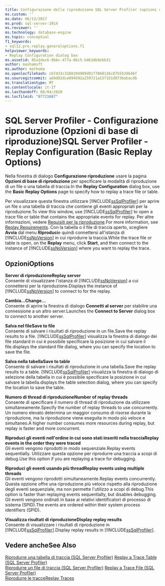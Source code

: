 ```yaml
---
title: Configurazione della riproduzione SQL Server Profiler (opzioni di base di riproduzione) | Microsoft Docs
ms.custom: ''
ms.date: 06/13/2017
ms.prod: sql-server-2014
ms.reviewer: ''
ms.technology: database-engine
ms.topic: conceptual
f1_keywords:
- sql12.pro.replay.generaloptions.f1
helpviewer_keywords:
- Replay Configuration dialog box
ms.assetid: 85a1dec6-9bbc-477a-86c5-b463db9ebb31
author: mashamsft
ms.author: mathoma
ms.openlocfilehash: cbf433c3108294909d91f7860136c0755b39b46f
ms.sourcegitcommit: ad4d92dce894592a259721a1571b1d8736abacdb
ms.translationtype: MT
ms.contentlocale: it-IT
ms.lasthandoff: 08/04/2020
ms.locfileid: "87721687"
---
```

# <a name="sql-server-profiler---replay-configuration-basic-replay-options"></a><span data-ttu-id="235b7-102">SQL Server Profiler - Configurazione riproduzione (Opzioni di base di riproduzione)</span><span class="sxs-lookup"><span data-stu-id="235b7-102">SQL Server Profiler - Replay Configuration (Basic Replay Options)</span></span>
  <span data-ttu-id="235b7-103">Nella finestra di dialogo **Configurazione riproduzione** usare la pagina **Opzioni di base di riproduzione** per specificare la modalità di riproduzione di un file o una tabella di traccia.</span><span class="sxs-lookup"><span data-stu-id="235b7-103">In the **Replay Configuration** dialog box, use the **Basic Replay Options** page to specify how to replay a trace file or table.</span></span>  
  
 <span data-ttu-id="235b7-104">Per visualizzare questa finestra utilizzare [!INCLUDE[ssSqlProfiler](../includes/sssqlprofiler-md.md)] per aprire un file o una tabella di traccia che contiene gli eventi appropriati per la riproduzione.</span><span class="sxs-lookup"><span data-stu-id="235b7-104">To view this window, use [!INCLUDE[ssSqlProfiler](../includes/sssqlprofiler-md.md)] to open a trace file or table that contains the appropriate events for replay.</span></span> <span data-ttu-id="235b7-105">Per altre informazioni, vedere [Requisiti per la riproduzione](../tools/sql-server-profiler/replay-requirements.md).</span><span class="sxs-lookup"><span data-stu-id="235b7-105">For more information, see [Replay Requirements](../tools/sql-server-profiler/replay-requirements.md).</span></span> <span data-ttu-id="235b7-106">Con la tabella o il file di traccia aperto, scegliere **Avvia** dal menu **Riproduci**e quindi connettersi all'istanza di [!INCLUDE[ssNoVersion](../includes/ssnoversion-md.md)] in cui riprodurre la traccia.</span><span class="sxs-lookup"><span data-stu-id="235b7-106">While the trace file or table is open, on the **Replay** menu, click **Start**, and then connect to the instance of [!INCLUDE[ssNoVersion](../includes/ssnoversion-md.md)] where you want to replay the trace.</span></span>  
  
## <a name="options"></a><span data-ttu-id="235b7-107">Opzioni</span><span class="sxs-lookup"><span data-stu-id="235b7-107">Options</span></span>  
 <span data-ttu-id="235b7-108">**Server di riproduzione**</span><span class="sxs-lookup"><span data-stu-id="235b7-108">**Replay server**</span></span>  
 <span data-ttu-id="235b7-109">Consente di visualizzare l'istanza di [!INCLUDE[ssNoVersion](../includes/ssnoversion-md.md)] a cui connettersi per la riproduzione.</span><span class="sxs-lookup"><span data-stu-id="235b7-109">Displays the instance of [!INCLUDE[ssNoVersion](../includes/ssnoversion-md.md)] to connect to for the replay.</span></span>  
  
 <span data-ttu-id="235b7-110">**Cambia...**</span><span class="sxs-lookup"><span data-stu-id="235b7-110">**Change...**</span></span>  
 <span data-ttu-id="235b7-111">Consente di aprire la finestra di dialogo **Connetti al server** per stabilire una connessione a un altro server.</span><span class="sxs-lookup"><span data-stu-id="235b7-111">Launches the **Connect to Server** dialog box to connect to another server.</span></span>  
  
 <span data-ttu-id="235b7-112">**Salva nel file**</span><span class="sxs-lookup"><span data-stu-id="235b7-112">**Save to file**</span></span>  
 <span data-ttu-id="235b7-113">Consente di salvare i risultati di riproduzione in un file.</span><span class="sxs-lookup"><span data-stu-id="235b7-113">Save the replay results to a file.</span></span> [!INCLUDE[ssSqlProfiler](../includes/sssqlprofiler-md.md)] <span data-ttu-id="235b7-114">visualizza la finestra di dialogo dei file standard in cui è possibile specificare la posizione in cui salvare il file.</span><span class="sxs-lookup"><span data-stu-id="235b7-114">displays the standard file dialog, where you can specify the location to save the file.</span></span>  
  
 <span data-ttu-id="235b7-115">**Salva nella tabella**</span><span class="sxs-lookup"><span data-stu-id="235b7-115">**Save to table**</span></span>  
 <span data-ttu-id="235b7-116">Consente di salvare i risultati di riproduzione in una tabella.</span><span class="sxs-lookup"><span data-stu-id="235b7-116">Save the replay results to a table.</span></span> [!INCLUDE[ssSqlProfiler](../includes/sssqlprofiler-md.md)] <span data-ttu-id="235b7-117">visualizza la finestra di dialogo di selezione della tabella in cui è possibile specificare la posizione in cui salvare la tabella.</span><span class="sxs-lookup"><span data-stu-id="235b7-117">displays the table selection dialog, where you can specify the location to save the table.</span></span>  
  
 <span data-ttu-id="235b7-118">**Numero di thread di riproduzione**</span><span class="sxs-lookup"><span data-stu-id="235b7-118">**Number of replay threads**</span></span>  
 <span data-ttu-id="235b7-119">Consente di specificare il numero di thread di riproduzione da utilizzare simultaneamente.</span><span class="sxs-lookup"><span data-stu-id="235b7-119">Specify the number of replay threads to use concurrently.</span></span> <span data-ttu-id="235b7-120">Un numero elevato determina un maggior consumo di risorse durante la riproduzione, ma la riproduzione viene eseguita in modo più veloce e simultaneo.</span><span class="sxs-lookup"><span data-stu-id="235b7-120">A higher number consumes more resources during replay, but replay is faster and more concurrent.</span></span>  
  
 <span data-ttu-id="235b7-121">**Riproduci gli eventi nell'ordine in cui sono stati inseriti nella traccia**</span><span class="sxs-lookup"><span data-stu-id="235b7-121">**Replay events in the order they were traced**</span></span>  
 <span data-ttu-id="235b7-122">Gli eventi vengono riprodotti in modo sequenziale.</span><span class="sxs-lookup"><span data-stu-id="235b7-122">Replay events sequentially.</span></span> <span data-ttu-id="235b7-123">Utilizzare questa opzione per riprodurre una traccia a scopi di debug.</span><span class="sxs-lookup"><span data-stu-id="235b7-123">Use this option if you are replaying a trace for debugging.</span></span>  
  
 <span data-ttu-id="235b7-124">**Riproduci gli eventi usando più thread**</span><span class="sxs-lookup"><span data-stu-id="235b7-124">**Replay events using multiple threads**</span></span>  
 <span data-ttu-id="235b7-125">Gli eventi vengono riprodotti simultaneamente.</span><span class="sxs-lookup"><span data-stu-id="235b7-125">Replay events concurrently.</span></span> <span data-ttu-id="235b7-126">Questa opzione offre una riproduzione più veloce rispetto alla riproduzione degli eventi sequenziale, ma non permette l'utilizzo a scopi di debug.</span><span class="sxs-lookup"><span data-stu-id="235b7-126">This option is faster than replaying events sequentially, but disables debugging.</span></span> <span data-ttu-id="235b7-127">Gli eventi vengono ordinati in base ai relativi identificatori di processo di sistema (SPID).</span><span class="sxs-lookup"><span data-stu-id="235b7-127">The events are ordered within their system process identifiers (SPID).</span></span>  
  
 <span data-ttu-id="235b7-128">**Visualizza risultati di riproduzione**</span><span class="sxs-lookup"><span data-stu-id="235b7-128">**Display replay results**</span></span>  
 <span data-ttu-id="235b7-129">Consente di visualizzare i risultati di riproduzione in [!INCLUDE[ssSqlProfiler](../includes/sssqlprofiler-md.md)].</span><span class="sxs-lookup"><span data-stu-id="235b7-129">Display replay results in [!INCLUDE[ssSqlProfiler](../includes/sssqlprofiler-md.md)].</span></span>  
  
## <a name="see-also"></a><span data-ttu-id="235b7-130">Vedere anche</span><span class="sxs-lookup"><span data-stu-id="235b7-130">See Also</span></span>  
 <span data-ttu-id="235b7-131">[Riprodurre una tabella di traccia &#40;SQL Server Profiler&#41;](../tools/sql-server-profiler/replay-a-trace-table-sql-server-profiler.md) </span><span class="sxs-lookup"><span data-stu-id="235b7-131">[Replay a Trace Table &#40;SQL Server Profiler&#41;](../tools/sql-server-profiler/replay-a-trace-table-sql-server-profiler.md) </span></span>  
 <span data-ttu-id="235b7-132">[Riprodurre un file di traccia &#40;SQL Server Profiler&#41;](../tools/sql-server-profiler/replay-a-trace-file-sql-server-profiler.md) </span><span class="sxs-lookup"><span data-stu-id="235b7-132">[Replay a Trace File &#40;SQL Server Profiler&#41;](../tools/sql-server-profiler/replay-a-trace-file-sql-server-profiler.md) </span></span>  
 [<span data-ttu-id="235b7-133">Riprodurre le tracce</span><span class="sxs-lookup"><span data-stu-id="235b7-133">Replay Traces</span></span>](../tools/sql-server-profiler/replay-traces.md)  
  
  
